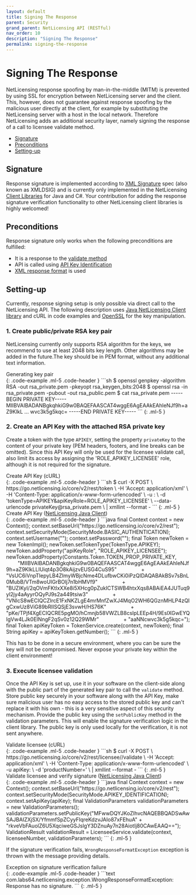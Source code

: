 ```yaml
---
layout: default
title: Signing The Response
parent: Security
grand_parent: NetLicensing API (RESTful)
nav_order: 10
description: "Signing The Response"
permalink: signing-the-response
---
```


Signing The Response
====================

NetLicensing response spoofing by man-in-the-middle (MITM) is prevented by using SSL for encryption between NetLicensing server and the client.
This, however, does not guarantee against response spoofing by the malicious user directly at the client, for example by substituting the
NetLicensing server with a host in the local network. Therefore NetLicensing adds an additional security layer, namely signing the response
of a call to licensee validate method.

-   [Signature](#signature)
-   [Preconditions](#preconditions)
-   [Setting-up](#setting-up)

Signature
---------

Response signature is implemented according to [XML Signature](https://www.w3.org/TR/xmldsig-core/) spec (also known as XMLDSIG) and is currently
only implemented in the NetLicensing [Client Libraries](client-libraries) for Java and C#. Your contribution for adding the response signature verification
functionality to other NetLicensing client libraries is highly welcomed!

Preconditions
-------------

Response signature only works when the following preconditions are fulfilled:
* It is a response to the [validate method](licensee-services#validate-licensee)
* API is called using [API Key Identification](security#api-key-identification)
* [XML response format](restful-api#response) is used

Setting-up
----------
Currently, response signing setup is only possible via direct call to the NetLicensing API. The following description uses
[Java NetLicensing Client library](client-libraries) and cURL in code examples and [OpenSSL](https://www.openssl.org/) for the key manipulation.

### 1. Create public/private RSA key pair
NetLicensing currently only supports RSA algorithm for the keys, we recommend to use at least 2048 bits key length. Other algorithms may
be added in the future.The key should be in PEM format, without any additional text information.

<div>Generating key pair</div>
{: .code-example .ml-5 .code-header }
```sh
$ openssl genpkey -algorithm RSA -out rsa_private.pem -pkeyopt rsa_keygen_bits:2048
$ openssl rsa -in rsa_private.pem -pubout -out rsa_public.pem
$ cat rsa_private.pem
-----BEGIN PRIVATE KEY-----
MIIBVAIBADANBgkqhkiG9w0BAQEFAASCAT4wggE6AgEAAkEAhleNJf9h+aZ9KlkL
...
wvc3k5g5kqc=
-----END PRIVATE KEY-----
```
{: .ml-5 }

### 2. Create an API Key with the attached RSA private key

Create a token with the type `APIKEY`, setting the property `privateKey` to the content of your private key (PEM headers, footers,
and line breaks can be omitted). Since this API Key will only be used for the licensee validate call, also limit its access
by assigning the 'ROLE_APIKEY_LICENSEE' role, although it is not required for the signature.

<div>Create API Key (cURL)</div>
{: .code-example .ml-5 .code-header }
```sh
$ curl -X POST \
  https://go.netlicensing.io/core/v2/rest/token \
  -H 'Accept: application/xml' \
  -H 'Content-Type: application/x-www-form-urlencoded' \
  -u <username>:<password> \
  -d 'tokenType=APIKEY&apiKeyRole=ROLE_APIKEY_LICENSEE' \
  --data-urlencode privateKey@rsa_private.pem \
  | xmllint --format -
```
{: .ml-5 }

<div>Create API Key (<a href="https://github.com/Labs64/NetLicensingClient-java" target="_blank">NetLicensing Java Client</a>)</div>
{: .code-example .ml-5 .code-header }
```java
final Context context = new Context();
context.setBaseUrl("https://go.netlicensing.io/core/v2/rest");
context.setSecurityMode(SecurityMode.BASIC_AUTHENTICATION);
context.setUsername("<username>");
context.setPassword("<password>");
final Token newToken = new TokenImpl();
newToken.setTokenType(TokenType.APIKEY);
newToken.addProperty("apiKeyRole", "ROLE_APIKEY_LICENSEE");
newToken.addProperty(Constants.Token.TOKEN_PROP_PRIVATE_KEY,
        "MIIBVAIBADANBgkqhkiG9w0BAQEFAASCAT4wggE6AgEAAkEAhleNJf9h+aZ9KlkLLIUiqt4p3O8kAijzvEUSG4CuS95"
                + "VsUC6iVnpTlepyLB4ZImyWBjcNme4DLufbwCKi0iPzQIDAQABAkBSv7sBnL0MubB/VTm8woUIGrBOlj7n1bHMVf9"
                + "BUZIKyI/2qOVmFKtlxXXe8i5XHcg0pZukICTSWB4htxXqs8ABAiEA4JUTuq9yl2jy4aAyyrOQyPJ9s2a449tsiw3"
                + "VNIcS8wECIQCZIrcE1FxNKZLgE4mrMnfZwXJ4MqO2WH6QGznMHLP4zQIgCxwUz8ViG89bRIISQSjE3svwH/HS76K"
                + "pKe/TPjf4XgECIQCRE5pgMO/hCmnjb58VWZLB8csIpLEEp4H/9EslXGwEYQIgVw4LJk0EINngF2qSv0z12Q29WMr"
                + "aaNNcwvc3k5g5kqc=");
final Token apiKeyToken = TokenService.create(context, newToken);
final String apiKey = apiKeyToken.getNumber();
```
{: .ml-5 }

This has to be done in a secure environment, where you can be sure the key will not be compromised. Never expose your private
key within the client environment!

### 3. Execute licensee validation

Once the API Key is set up, use it in your software on the client-side along with the public part of the generated key pair to
call the `validate` method. Store public key
securely in your software along with the API Key, make sure malicious user has no easy access to the stored public key and can't
replace it with his own - this is a very sensitive aspect of this security mechanism. Provide the public key using the `setPublicKey`
method in the validation parameters. This will enable the signature verification logic in the client library. The public key is
only used locally for the verification, it is not sent anywhere.

<div>Validate licensee (cURL)</div>
{: .code-example .ml-5 .code-header }
```sh
$ curl -X POST \
  https://go.netlicensing.io/core/v2/rest/licensee/<licensee>/validate \
  -H 'Accept: application/xml' \
  -H 'Content-Type: application/x-www-form-urlencoded' \
  -u apiKey:<tokenNumber> \
  -d 'productNumber=<productNumber>' \
  | xmllint --format -
```
{: .ml-5 }

<div>Validate licensee and verify signature (<a href="https://github.com/Labs64/NetLicensingClient-java" target="_blank">NetLicensing Java Client</a>)</div>
{: .code-example .ml-5 .code-header }
```java
final Context context = new Context();
context.setBaseUrl("https://go.netlicensing.io/core/v2/rest");
context.setSecurityMode(SecurityMode.APIKEY_IDENTIFICATION);
context.setApiKey(apiKey);
final ValidationParameters validationParameters = new ValidationParameters();
validationParameters.setPublicKey("MFwwDQYJKoZIhvcNAQEBBQADSwAwSAJBAIZXjSX/YfmmfSpZCyyFIqreKdzvJAIo87xFEhuA"
        + "rkveVbFAuolZ6U5XqciweGSJslgY3DZnuAy7n28AiotIj80CAwEAAQ==");
ValidationResult validationResult = LicenseeService.validate(context, licenseeNumber, validationParameters);
```
{: .ml-5 }

If the signature verification fails, `WrongResponseFormatException` exception is thrown with the message providing details.

<div>Exception on signature verification failure</div>
{: .code-example .ml-5 .code-header }
```text
com.labs64.netlicensing.exception.WrongResponseFormatException: Response has no signature.
```
{: .ml-5 }
